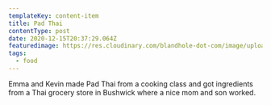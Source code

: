 ```yaml
---
templateKey: content-item
title: Pad Thai
contentType: post
date: 2020-12-15T20:37:29.064Z
featuredimage: https://res.cloudinary.com/blandhole-dot-com/image/upload/t_default%20image/v1608669294/Recipe_-_Pad_Thai_qrp9ce.jpg
tags:
  - food
---
```

Emma and Kevin made Pad Thai from a cooking class and got ingredients from a Thai grocery store in Bushwick where a nice mom and son worked.